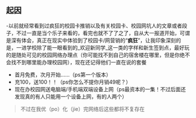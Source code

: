 <h2>起因</h2>

-以前就经常看到过疯狂的校园卡推销以及有关校园卡、校园网坑人的文章或者段子，不过一直是当个乐子来看的，看完也就不了了之了，自从大一报道开始，可谓是深有体会，真正在现实中体验到了校园卡/网营销的“**疯狂**”，让我印象深刻的是，一进学校除了能一眼看到的_欢迎新同学_这一类的字样和新生签到点，最好玩的是随处可见的校园网络办理点（你可能找不到自己的宿舍楼在哪里，但是你绝不会找不到哪里能办理校园网），现在还记得他们一直在说的套餐
 - 首月免费，次月开始......（ps第一个版本）
- 充100，送100！！（ps你怎么不提你月销49呢？）
 - 现在办校园网送电脑端/手机端双端设备上网（ps最资本的一集！不过后面还发现真的有人只能用一个设备上网，有的人两个）
> 不过在我优（po）化（jie）完网络后这些都将不复存在